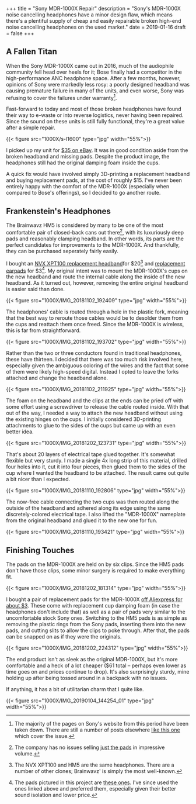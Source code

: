 +++
title = "Sony MDR-1000X Repair"
description = "Sony's MDR-1000X noise cancelling headphones have a minor design flaw, which means there's a plentiful supply of cheap and easily repairable broken high-end noise cancelling headphones on the used market."
date = 2019-01-16
draft = false
+++

## A Fallen Titan

When the Sony MDR-1000X came out in 2016, much of the audiophile community fell head over heels for it; Bose finally had a competitor in the high-performance ANC headphone space. After a few months, however, opinions of Sony were markedly less rosy: a poorly designed headband was causing premature failure in many of the units, and even worse, Sony was refusing to cover the failures under warranty[^1].

Fast-forward to today and most of those broken headphones have found their way to e-waste or into reverse logistics, never having been repaired. Since the sound on these units is still fully functional, they're a great value after a simple repair. 

{{< figure src="1000X/s-l1600" type="jpg" width="55%">}}

I picked up my unit for [$35 on eBay](https://www.ebay.com/itm/Sony-MDR-1000X-Bluetooth-NFC-Headphones-FOR-PARTS/162855404459). It was in good condition aside from the broken headband and missing pads. Despite the product image, the headphones still had the original damping foam inside the cups.

A quick fix would have involved simply 3D-printing a replacement headband and buying replacement pads, at the cost of roughly $15. I've never been entirely happy with the comfort of the MDR-1000X (especially when compared to Bose's offerings), so I decided to go another route.

## Frankenstein's Headphones

The Brainwavz HM5 is considered by many to be one of the most comfortable pair of closed-back cans out there[^2], with its luxuriously deep pads and reasonably clamping headband. In other words, its parts are the perfect candidates for improvements to the MDR-1000X. And thankfully, they can be purchased seperately fairly easily.

I bought an [NVX XPT100 replacement headband](https://www.sonicelectronix.com/item_112155_NVX-XPT100HB.html)for $20[^3] and [replacement earpads](https://www.aliexpress.com/item/1-Pair-Replacement-Memory-Foam-Ear-Cushions-Earpads-Cusion-Covers-for-Sony-HM5-Large-Over-head/32865781395.html) for $3[^4]. My original intent was to mount the MDR-1000X's cups on the new headband and route the internal cable along the inside of the new headband. As it turned out, however, removing the entire original headband is easier said than done.

{{< figure src="1000X/IMG_20181102_192409" type="jpg" width="55%">}}

The headphones' cable is routed through a hole in the plastic fork, meaning that the best way to reroute those cables would be to desolder them from the cups and reattach them once freed. Since the MDR-1000X is wireless, this is far from straightforward.

{{< figure src="1000X/IMG_20181102_193702" type="jpg" width="55%">}}

Rather than the two or three conductors found in traditional headphones, these have thirteen. I decided that there was too much risk involved here, especially given the ambiguous coloring of the wires and the fact that some of them were likely high-speed digital. Instead I opted to leave the forks attached and change the headband alone. 

{{< figure src="1000X/IMG_20181102_211925" type="jpg" width="55%">}}

The foam on the headband and the clips at the ends can be pried off with some effort using a screwdriver to release the cable routed inside. With that out of the way, I needed a way to attach the new headband without using the existing hinges on the cups. I initially considered 3D-printing attachments to glue to the sides of the cups but came up with an even better idea.

{{< figure src="1000X/IMG_20181202_123731" type="jpg" width="55%">}}

That's about 20 layers of electrical tape glued together. It's somewhat flexible but very sturdy. I made a single 4x long strip of this material, drilled four holes into it, cut it into four pieces, then glued them to the sides of the cup where I wanted the headband to be attached. The result came out quite a bit nicer than I expected.

{{< figure src="1000X/IMG_20181110_192806" type="jpg" width="55%">}}

The now-free cable connecting the two cups was then routed along the outside of the headband and adhered along its edge using the same discretely-colored electrical tape. I also lifted the "MDR-1000X" nameplate from the original headband and glued it to the new one for fun.

{{< figure src="1000X/IMG_20181110_193421" type="jpg" width="55%">}}

## Finishing Touches

The pads on the MDR-1000X are held on by six clips. Since the HM5 pads don't have those clips, some minor surgery is required to make everything fit. 

{{< figure src="1000X/IMG_20181202_181314" type="jpg" width="55%">}}

I bought a pair of replacement pads for the MDR-1000X [off Aliexpress for about $3](https://www.aliexpress.com/item/LEORY-1-Pair-Replacement-Ear-Pad-Ear-Cushion-for-SONY-MDR-1000X-WH-1000XM2-Headphones-Ear/32968511265.html). These come with replacement cup damping foam (in case the headphones don't include that) as well as a pair of pads very similar to the uncomfortable stock Sony ones. Switching to the HM5 pads is as simple as removing the plastic rings from the Sony pads, inserting them into the new pads, and cutting slits to allow the clips to poke through. After that, the pads can be snapped on as if they were the originals.

{{< figure src="1000X/IMG_20181202_224312" type="jpg" width="55%">}}

The end product isn't as sleek as the original MDR-1000X, but it's more comfortable and a heck of a lot cheaper ($61 total – perhaps even lower as time goes on and prices continue to drop). It's also surprisingly sturdy, mine holding up after being tossed around in a backpack with no issues. 

If anything, it has a bit of utilitarian charm that I quite like.

{{< figure src="1000X/IMG_20190104_144254_01" type="jpg" width="55%">}}

[^1]: The majority of the pages on Sony's website from this period have been taken down. There are still a number of posts elsewhere [like this one](https://medium.com/@Xander51/buyer-beware-it-looks-like-the-sony-mdr-1000x-has-a-build-materials-issue-c37d8ca3aa1f) which cover the issue.
[^2]: The company has no issues selling [just the pads](https://www.amazon.com/Brainwavz-Replacement-Memory-Foam-Earpads/dp/B00OLKV5TK) in impressive volume.
[^3]: The NVX XPT100 and HM5 are the same headphones. There are a number of other clones; Brainwavz' is simply the most well-known.
[^4]: The pads pictured in this project are [these ones](https://www.aliexpress.com/item/Brainwavz-Hybrid-Memory-Foam-Earpad-Black-PU-Velour-Suitable-For-Large-Over-The-Ear-Headphones/32824453505.html). I've since used the ones linked above and preferred them, especially given their better sound isolation and lower price.

